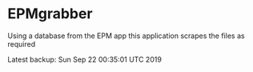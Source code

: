 # EPMgrabber
Using a database from the EPM app this application scrapes the files as required


Latest backup: Sun Sep 22 00:35:01 UTC 2019
